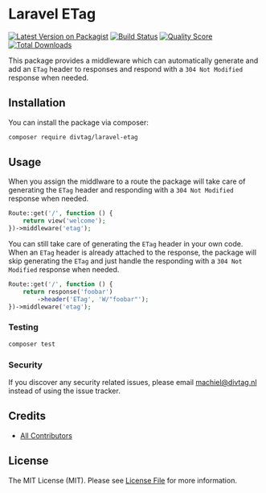 # Laravel ETag

[![Latest Version on Packagist](https://img.shields.io/packagist/v/divtag/laravel-etag.svg?style=flat-square)](https://packagist.org/packages/divtag/laravel-etag)
[![Build Status](https://img.shields.io/travis/divtag-nl/laravel-etag/master.svg?style=flat-square)](https://travis-ci.org/divtag-nl/laravel-etag)
[![Quality Score](https://img.shields.io/scrutinizer/g/divtag-nl/laravel-etag.svg?style=flat-square)](https://scrutinizer-ci.com/g/divtag-nl/laravel-etag)
[![Total Downloads](https://img.shields.io/packagist/dt/divtag/laravel-etag.svg?style=flat-square)](https://packagist.org/packages/divtag/laravel-etag)

This package provides a middleware which can automatically generate and add an `ETag` header to responses and respond with a `304 Not Modified` response when needed. 

## Installation

You can install the package via composer:

```bash
composer require divtag/laravel-etag
```

## Usage

When you assign the middlware to a route the package will take care of generating the `ETag` header and responding with a `304 Not Modified` response when needed.

``` php
Route::get('/', function () {
    return view('welcome');
})->middleware('etag');
```

You can still take care of generating the `ETag` header in your own code. When an `ETag` header is already attached to the response, the package will skip generating the `ETag` and just handle the responding with a `304 Not Modified` response when needed.

``` php
Route::get('/', function () {
    return response('foobar')
        ->header('ETag', 'W/"foobar"');
})->middleware('etag');
```

### Testing

``` bash
composer test
```

### Security

If you discover any security related issues, please email machiel@divtag.nl instead of using the issue tracker.

## Credits

- [All Contributors](../../contributors)

## License

The MIT License (MIT). Please see [License File](LICENSE.md) for more information.

